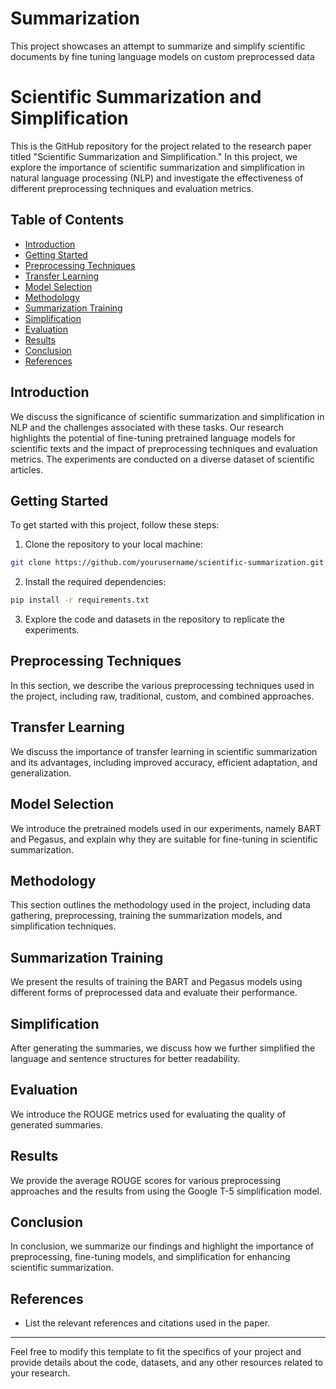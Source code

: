 # Summarization

This project showcases an attempt to summarize and simplify scientific documents by fine tuning language models on custom preprocessed data

# Scientific Summarization and Simplification

This is the GitHub repository for the project related to the research paper titled "Scientific Summarization and Simplification." In this project, we explore the importance of scientific summarization and simplification in natural language processing (NLP) and investigate the effectiveness of different preprocessing techniques and evaluation metrics.

## Table of Contents

- [Introduction](#introduction)
- [Getting Started](#getting-started)
- [Preprocessing Techniques](#preprocessing-techniques)
- [Transfer Learning](#transfer-learning)
- [Model Selection](#model-selection)
- [Methodology](#methodology)
- [Summarization Training](#summarization-training)
- [Simplification](#simplification)
- [Evaluation](#evaluation)
- [Results](#results)
- [Conclusion](#conclusion)
- [References](#references)

## Introduction

We discuss the significance of scientific summarization and simplification in NLP and the challenges associated with these tasks. Our research highlights the potential of fine-tuning pretrained language models for scientific texts and the impact of preprocessing techniques and evaluation metrics. The experiments are conducted on a diverse dataset of scientific articles.

## Getting Started

To get started with this project, follow these steps:

1. Clone the repository to your local machine:

```bash
git clone https://github.com/yourusername/scientific-summarization.git
```

2. Install the required dependencies:

```bash
pip install -r requirements.txt
```

3. Explore the code and datasets in the repository to replicate the experiments.

## Preprocessing Techniques

In this section, we describe the various preprocessing techniques used in the project, including raw, traditional, custom, and combined approaches.

## Transfer Learning

We discuss the importance of transfer learning in scientific summarization and its advantages, including improved accuracy, efficient adaptation, and generalization.

## Model Selection

We introduce the pretrained models used in our experiments, namely BART and Pegasus, and explain why they are suitable for fine-tuning in scientific summarization.

## Methodology

This section outlines the methodology used in the project, including data gathering, preprocessing, training the summarization models, and simplification techniques.

## Summarization Training

We present the results of training the BART and Pegasus models using different forms of preprocessed data and evaluate their performance.

## Simplification

After generating the summaries, we discuss how we further simplified the language and sentence structures for better readability.

## Evaluation

We introduce the ROUGE metrics used for evaluating the quality of generated summaries.

## Results

We provide the average ROUGE scores for various preprocessing approaches and the results from using the Google T-5 simplification model.

## Conclusion

In conclusion, we summarize our findings and highlight the importance of preprocessing, fine-tuning models, and simplification for enhancing scientific summarization.

## References

- List the relevant references and citations used in the paper.

---

Feel free to modify this template to fit the specifics of your project and provide details about the code, datasets, and any other resources related to your research.
